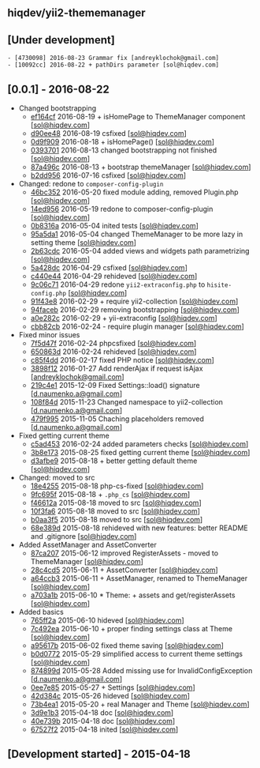 hiqdev/yii2-thememanager
------------------------

## [Under development]

    - [4730098] 2016-08-23 Grammar fix [andreyklochok@gmail.com]
    - [10092cc] 2016-08-22 + pathDirs parameter [sol@hiqdev.com]

## [0.0.1] - 2016-08-22

- Changed bootstrapping
    - [ef164cf] 2016-08-19 + isHomePage to ThemeManager component [sol@hiqdev.com]
    - [d90ee48] 2016-08-19 csfixed [sol@hiqdev.com]
    - [0d9f909] 2016-08-18 + isHomePage() [sol@hiqdev.com]
    - [0393701] 2016-08-13 changed bootstrapping not finished [sol@hiqdev.com]
    - [87a496c] 2016-08-13 + bootstrap themeManager [sol@hiqdev.com]
    - [b2dd956] 2016-07-16 csfixed [sol@hiqdev.com]
- Changed: redone to `composer-config-plugin`
    - [46bc352] 2016-05-20 fixed module adding, removed Plugin.php [sol@hiqdev.com]
    - [14ed956] 2016-05-19 redone to composer-config-plugin [sol@hiqdev.com]
    - [0b8316a] 2016-05-04 inited tests [sol@hiqdev.com]
    - [95a5da1] 2016-05-04 changed ThemeManager to be more lazy in setting theme [sol@hiqdev.com]
    - [2b63cdc] 2016-05-04 added views and widgets path parametrizing [sol@hiqdev.com]
    - [5a428dc] 2016-04-29 csfixed [sol@hiqdev.com]
    - [c440e44] 2016-04-29 rehideved [sol@hiqdev.com]
    - [9c06c71] 2016-04-29 redone `yii2-extraconfig.php` to `hisite-config.php` [sol@hiqdev.com]
    - [91f43e8] 2016-02-29 + require yii2-collection [sol@hiqdev.com]
    - [94faceb] 2016-02-29 removing bootstrapping [sol@hiqdev.com]
    - [a0e282c] 2016-02-29 + yii-extraconfig [sol@hiqdev.com]
    - [cbb82cb] 2016-02-24 - require plugin manager [sol@hiqdev.com]
- Fixed minor issues
    - [7f5d47f] 2016-02-24 phpcsfixed [sol@hiqdev.com]
    - [650863d] 2016-02-24 rehideved [sol@hiqdev.com]
    - [c85f4dd] 2016-02-17 fixed PHP notice [sol@hiqdev.com]
    - [3898f12] 2016-01-27 Add renderAjax if request isAjax [andreyklochok@gmail.com]
    - [219c4e1] 2015-12-09 Fixed Settings::load() signature [d.naumenko.a@gmail.com]
    - [108f84d] 2015-11-23 Changed namespace to yii2-collection [d.naumenko.a@gmail.com]
    - [479f995] 2015-11-05 Chaching placeholders removed [d.naumenko.a@gmail.com]
- Fixed getting current theme
    - [c5ad453] 2016-02-24 added parameters checks [sol@hiqdev.com]
    - [3b8e173] 2015-08-25 fixed getting current theme [sol@hiqdev.com]
    - [d3afbe9] 2015-08-18 + better getting default theme [sol@hiqdev.com]
- Changed: moved to src
    - [18e4255] 2015-08-18 php-cs-fixed [sol@hiqdev.com]
    - [9fc695f] 2015-08-18 + `.php_cs` [sol@hiqdev.com]
    - [f46612a] 2015-08-18 moved to src [sol@hiqdev.com]
    - [10f3fa6] 2015-08-18 moved to src [sol@hiqdev.com]
    - [b0aa3f5] 2015-08-18 moved to src [sol@hiqdev.com]
    - [68e389d] 2015-08-18 rehideved with new features: better README and .gitignore [sol@hiqdev.com]
- Added AssetManager and AssetConverter
    - [87ca207] 2015-06-12 improved RegisterAssets - moved to ThemeManager [sol@hiqdev.com]
    - [28c4cd5] 2015-06-11 + AssetConverter [sol@hiqdev.com]
    - [a64ccb3] 2015-06-11 + AssetManager, renamed to ThemeManager [sol@hiqdev.com]
    - [a703a1b] 2015-06-10 * Theme: + assets and get/registerAssets [sol@hiqdev.com]
- Added basics
    - [765ff2a] 2015-06-10 hideved [sol@hiqdev.com]
    - [7c492ea] 2015-06-10 + proper finding settings class at Theme [sol@hiqdev.com]
    - [a95617b] 2015-06-02 fixed theme saving [sol@hiqdev.com]
    - [b0d0772] 2015-05-29 simplified access to current theme settings [sol@hiqdev.com]
    - [874899d] 2015-05-28 Added missing use for InvalidConfigException [d.naumenko.a@gmail.com]
    - [0ee7e85] 2015-05-27 + Settings [sol@hiqdev.com]
    - [42d384c] 2015-05-26 hideved [sol@hiqdev.com]
    - [73b4ea1] 2015-05-20 + real Manager and Theme [sol@hiqdev.com]
    - [3d9e1b3] 2015-04-18 doc [sol@hiqdev.com]
    - [40e739b] 2015-04-18 doc [sol@hiqdev.com]
    - [67527f2] 2015-04-18 inited [sol@hiqdev.com]

## [Development started] - 2015-04-18

[46bc352]: https://github.com/hiqdev/yii2-thememanager/commit/46bc352
[14ed956]: https://github.com/hiqdev/yii2-thememanager/commit/14ed956
[0b8316a]: https://github.com/hiqdev/yii2-thememanager/commit/0b8316a
[95a5da1]: https://github.com/hiqdev/yii2-thememanager/commit/95a5da1
[2b63cdc]: https://github.com/hiqdev/yii2-thememanager/commit/2b63cdc
[5a428dc]: https://github.com/hiqdev/yii2-thememanager/commit/5a428dc
[c440e44]: https://github.com/hiqdev/yii2-thememanager/commit/c440e44
[9c06c71]: https://github.com/hiqdev/yii2-thememanager/commit/9c06c71
[91f43e8]: https://github.com/hiqdev/yii2-thememanager/commit/91f43e8
[94faceb]: https://github.com/hiqdev/yii2-thememanager/commit/94faceb
[a0e282c]: https://github.com/hiqdev/yii2-thememanager/commit/a0e282c
[cbb82cb]: https://github.com/hiqdev/yii2-thememanager/commit/cbb82cb
[7f5d47f]: https://github.com/hiqdev/yii2-thememanager/commit/7f5d47f
[650863d]: https://github.com/hiqdev/yii2-thememanager/commit/650863d
[c85f4dd]: https://github.com/hiqdev/yii2-thememanager/commit/c85f4dd
[3898f12]: https://github.com/hiqdev/yii2-thememanager/commit/3898f12
[219c4e1]: https://github.com/hiqdev/yii2-thememanager/commit/219c4e1
[108f84d]: https://github.com/hiqdev/yii2-thememanager/commit/108f84d
[479f995]: https://github.com/hiqdev/yii2-thememanager/commit/479f995
[c5ad453]: https://github.com/hiqdev/yii2-thememanager/commit/c5ad453
[3b8e173]: https://github.com/hiqdev/yii2-thememanager/commit/3b8e173
[d3afbe9]: https://github.com/hiqdev/yii2-thememanager/commit/d3afbe9
[18e4255]: https://github.com/hiqdev/yii2-thememanager/commit/18e4255
[9fc695f]: https://github.com/hiqdev/yii2-thememanager/commit/9fc695f
[f46612a]: https://github.com/hiqdev/yii2-thememanager/commit/f46612a
[10f3fa6]: https://github.com/hiqdev/yii2-thememanager/commit/10f3fa6
[b0aa3f5]: https://github.com/hiqdev/yii2-thememanager/commit/b0aa3f5
[68e389d]: https://github.com/hiqdev/yii2-thememanager/commit/68e389d
[87ca207]: https://github.com/hiqdev/yii2-thememanager/commit/87ca207
[28c4cd5]: https://github.com/hiqdev/yii2-thememanager/commit/28c4cd5
[a64ccb3]: https://github.com/hiqdev/yii2-thememanager/commit/a64ccb3
[a703a1b]: https://github.com/hiqdev/yii2-thememanager/commit/a703a1b
[765ff2a]: https://github.com/hiqdev/yii2-thememanager/commit/765ff2a
[7c492ea]: https://github.com/hiqdev/yii2-thememanager/commit/7c492ea
[a95617b]: https://github.com/hiqdev/yii2-thememanager/commit/a95617b
[b0d0772]: https://github.com/hiqdev/yii2-thememanager/commit/b0d0772
[874899d]: https://github.com/hiqdev/yii2-thememanager/commit/874899d
[0ee7e85]: https://github.com/hiqdev/yii2-thememanager/commit/0ee7e85
[42d384c]: https://github.com/hiqdev/yii2-thememanager/commit/42d384c
[73b4ea1]: https://github.com/hiqdev/yii2-thememanager/commit/73b4ea1
[3d9e1b3]: https://github.com/hiqdev/yii2-thememanager/commit/3d9e1b3
[40e739b]: https://github.com/hiqdev/yii2-thememanager/commit/40e739b
[67527f2]: https://github.com/hiqdev/yii2-thememanager/commit/67527f2
[ef164cf]: https://github.com/hiqdev/yii2-thememanager/commit/ef164cf
[d90ee48]: https://github.com/hiqdev/yii2-thememanager/commit/d90ee48
[0d9f909]: https://github.com/hiqdev/yii2-thememanager/commit/0d9f909
[0393701]: https://github.com/hiqdev/yii2-thememanager/commit/0393701
[87a496c]: https://github.com/hiqdev/yii2-thememanager/commit/87a496c
[b2dd956]: https://github.com/hiqdev/yii2-thememanager/commit/b2dd956
[4730098]: https://github.com/hiqdev/yii2-thememanager/commit/4730098
[10092cc]: https://github.com/hiqdev/yii2-thememanager/commit/10092cc
